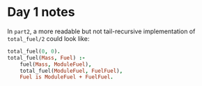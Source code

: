 # Day 1 notes

In `part2`, a more readable but not tail-recursive implementation of `total_fuel/2` could look like:

```prolog
total_fuel(0, 0).
total_fuel(Mass, Fuel) :-
    fuel(Mass, ModuleFuel),
    total_fuel(ModuleFuel, FuelFuel),
    Fuel is ModuleFuel + FuelFuel.
```
